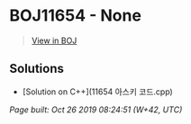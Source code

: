 # BOJ11654 - None

> [View in BOJ](https://www.acmicpc.net/problem/11654)

## Solutions
- [Solution on C++](11654 아스키 코드.cpp)


_Page built: Oct 26 2019 08:24:51 (W+42, UTC)_
